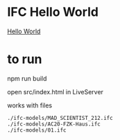 # IFC Hello World

[Hello World](https://ifcjs.github.io/info/docs/Hello%20world)

# to run

npm run build

open src/index.html in LiveServer

works with files

```
./ifc-models/MAD_SCIENTIST_212.ifc
./ifc-models/AC20-FZK-Haus.ifc
./ifc-models/01.ifc
```
